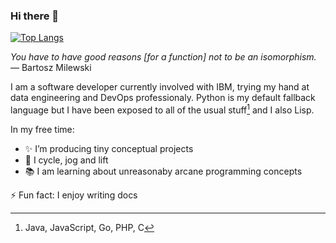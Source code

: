 ### Hi there 👋

[![Top Langs](https://github-readme-stats.vercel.app/api/top-langs/?username=petereon&layout=compact)](https://github-readme-stats.vercel.app/api/top-langs/?username=petereon)

*You have to have good reasons \[for a function\] not to be an isomorphism.*  
— Bartosz Milewski

I am a software developer currently involved with IBM, trying my hand at data engineering and DevOps professionaly. Python is my default fallback language but I have been exposed to all of the usual stuff[^1] and I also Lisp.

In my free time:
- ✨ I’m producing tiny conceptual projects
- 🚴 I cycle, jog and lift
- 📚 I am learning about unreasonaby arcane programming concepts

⚡ Fun fact: I enjoy writing docs

[^1]: Java, JavaScript, Go, PHP, C
